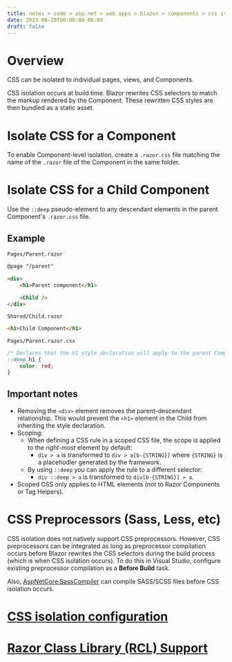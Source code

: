 ```yaml
---
title: notes > code > asp.net > web apps > blazor > components > css isolation
date: 2023-06-20T00:00:00-06:00
draft: false
---
```


# Overview
CSS can be isolated to individual pages, views, and Components.  

CSS isolation occurs at build time.  Blazor rewrites CSS selectors to match the markup rendered by the Component.  These rewritten CSS styles are then bundled as a static asset.

# Isolate CSS for a Component
To enable Component-level isolation, create a `.razor.css` file matching the name of the `.razor` file of the Component in the same folder.

# Isolate CSS for a Child Component
Use the `::deep` pseudo-element to any descendant elements in the parent Component's `.razor.css` file.

## Example
`Pages/Parent.razor`
```html
@page "/parent"

<div>
    <h1>Parent component</h1>

    <Child />
</div>
```

`Shared/Child.razor`
```html
<h1>Child Component</h1>
```

`Pages/Parent.razor.css`
```css
/* Declares that the h1 style declaration will apply to the parent Component and its children: */
::deep h1 { 
    color: red;
}
```

## Important notes
- Removing the `<div>` element removes the parent-descendant relationship.  This would prevent the `<h1>` element in the Child from inheriting the style declaration.
- Scoping:
  - When defining a CSS rule in a scoped CSS file, the scope is applied to the *right-most* element by default: 
    - `div > a` is transformed to `div > a[b-{STRING}]` where `{STRING}` is a placehodler generated by the framework.
  - By using `::deep` you can apply the rule to a different selector:
    - `div ::deep > a` is transformed to `div[b-{STRING}] > a`.
- Scoped CSS only applies to HTML elements (not to Razor Components or Tag Helpers).

# CSS Preprocessors (Sass, Less, etc)
CSS isolation does not natively support CSS preprocessors.  However, CSS preprocessors can be integrated as long as preprocessor compilation occurs before Blazor rewrites the CSS selectors during the build process (which is when CSS isolation occurs).  To do this in Visual Studio, configure existing preprocessor compilation as a **Before Build** task.  

Also, [AspNetCore.SassCompiler](https://www.nuget.org/packages/AspNetCore.SassCompiler#readme-body-tabz) can compile SASS/SCSS files before CSS isolation occurs.

# [CSS isolation configuration](https://learn.microsoft.com/en-us/aspnet/core/blazor/components/css-isolation?view=aspnetcore-7.0#css-isolation-configuration)

# [Razor Class Library (RCL) Support](https://learn.microsoft.com/en-us/aspnet/core/blazor/components/css-isolation?view=aspnetcore-7.0#razor-class-library-rcl-support)
